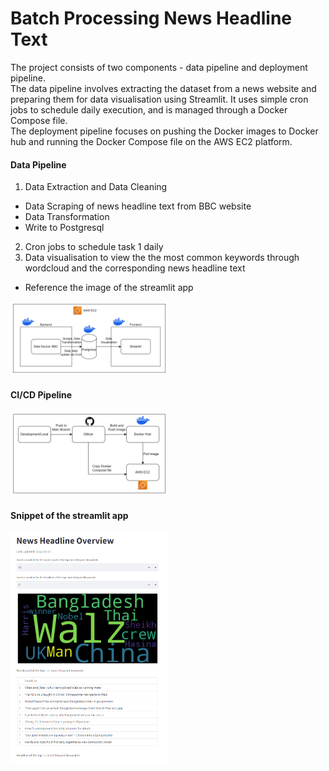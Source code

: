 # Batch Processing News Headline Text

The project consists of two components - data pipeline and deployment pipeline.  
The data pipeline involves extracting the dataset from a news website and preparing them for data visualisation using Streamlit. It uses simple cron jobs to schedule daily execution, and is managed through a Docker Compose file.   
The deployment pipeline focuses on pushing the Docker images to Docker hub and running the Docker Compose file on the AWS EC2 platform.  

#### Data Pipeline
1. Data Extraction and Data Cleaning
- Data Scraping of news headline text from BBC website 
- Data Transformation 
- Write to Postgresql
2. Cron jobs to schedule task 1 daily
3. Data visualisation to view the the most common keywords through wordcloud and the corresponding news headline text
- Reference the image of the streamlit app 

<img src = "./images/data_pipeline.png" width="50%" height="50%">

#### CI/CD Pipeline

<img src = "./images/cicd_pipeline.png" width="50%" height="50%">


#### Snippet of the streamlit app
<img src = "./images/streamlit.png" width="50%" height="50%">